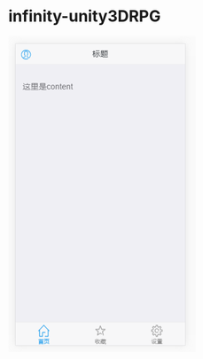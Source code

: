 # infinity-unity3DRPG

![Image text](https://raw.githubusercontent.com/hongmaju/light7Local/master/img/productShow/20170518152848.png)
